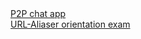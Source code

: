 <div>
  <a href="https://github.com/csengeszollar/p2p-chat">P2P chat app</a>
  </div>
  <div>
<a href="https://github.com/green-fox-academy/csengeszollar/tree/master/url-aliaser">URL-Aliaser orientation exam</a>
  </div>

